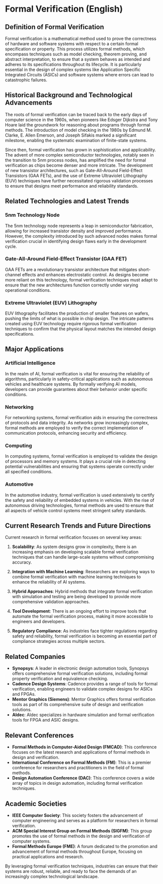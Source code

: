 # Formal Verification (English)

## Definition of Formal Verification

Formal verification is a mathematical method used to prove the correctness of hardware and software systems with respect to a certain formal specification or property. This process utilizes formal methods, which encompass techniques such as model checking, theorem proving, and abstract interpretation, to ensure that a system behaves as intended and adheres to its specifications throughout its lifecycle. It is particularly essential in the design of complex systems like Application Specific Integrated Circuits (ASICs) and software systems where errors can lead to catastrophic failures.

## Historical Background and Technological Advancements

The roots of formal verification can be traced back to the early days of computer science in the 1960s, when pioneers like Edsger Dijkstra and Tony Hoare laid the groundwork for reasoning about programs through formal methods. The introduction of model checking in the 1980s by Edmund M. Clarke, E. Allen Emerson, and Joseph Sifakis marked a significant milestone, enabling the systematic examination of finite-state systems. 

Since then, formal verification has grown in sophistication and applicability. The advent of more complex semiconductor technologies, notably seen in the transition to 5nm process nodes, has amplified the need for formal verification as chips become denser and more intricate. The development of new transistor architectures, such as Gate-All-Around Field-Effect Transistors (GAA FETs), and the use of Extreme Ultraviolet Lithography (EUV) techniques have further necessitated rigorous validation processes to ensure that designs meet performance and reliability standards.

## Related Technologies and Latest Trends

### 5nm Technology Node

The 5nm technology node represents a leap in semiconductor fabrication, allowing for increased transistor density and improved performance. However, the complexity introduced by such advanced nodes makes formal verification crucial in identifying design flaws early in the development cycle. 

### Gate-All-Around Field-Effect Transistor (GAA FET)

GAA FETs are a revolutionary transistor architecture that mitigates short-channel effects and enhances electrostatic control. As designs become more reliant on this technology, formal verification techniques must adapt to ensure that the new architectures function correctly under varying operational conditions.

### Extreme Ultraviolet (EUV) Lithography

EUV lithography facilitates the production of smaller features on wafers, pushing the limits of what is possible in chip design. The intricate patterns created using EUV technology require rigorous formal verification techniques to confirm that the physical layout matches the intended design specifications.

## Major Applications

### Artificial Intelligence

In the realm of AI, formal verification is vital for ensuring the reliability of algorithms, particularly in safety-critical applications such as autonomous vehicles and healthcare systems. By formally verifying AI models, developers can provide guarantees about their behavior under specific conditions.

### Networking

For networking systems, formal verification aids in ensuring the correctness of protocols and data integrity. As networks grow increasingly complex, formal methods are employed to verify the correct implementation of communication protocols, enhancing security and efficiency.

### Computing

In computing systems, formal verification is employed to validate the design of processors and memory systems. It plays a crucial role in detecting potential vulnerabilities and ensuring that systems operate correctly under all specified conditions.

### Automotive

In the automotive industry, formal verification is used extensively to certify the safety and reliability of embedded systems in vehicles. With the rise of autonomous driving technologies, formal methods are used to ensure that all aspects of vehicle control systems meet stringent safety standards.

## Current Research Trends and Future Directions

Current research in formal verification focuses on several key areas:

1. **Scalability**: As system designs grow in complexity, there is an increasing emphasis on developing scalable formal verification techniques that can handle large-scale systems without compromising accuracy.

2. **Integration with Machine Learning**: Researchers are exploring ways to combine formal verification with machine learning techniques to enhance the reliability of AI systems.

3. **Hybrid Approaches**: Hybrid methods that integrate formal verification with simulation and testing are being developed to provide more comprehensive validation approaches.

4. **Tool Development**: There is an ongoing effort to improve tools that automate the formal verification process, making it more accessible to engineers and developers.

5. **Regulatory Compliance**: As industries face tighter regulations regarding safety and reliability, formal verification is becoming an essential part of compliance strategies across multiple sectors.

## Related Companies

- **Synopsys**: A leader in electronic design automation tools, Synopsys offers comprehensive formal verification solutions, including formal property verification and equivalence checking.
- **Cadence Design Systems**: Cadence provides a range of tools for formal verification, enabling engineers to validate complex designs for ASICs and FPGAs.
- **Mentor Graphics (Siemens)**: Mentor Graphics offers formal verification tools as part of its comprehensive suite of design and verification solutions.
- **Aldec**: Aldec specializes in hardware simulation and formal verification tools for FPGA and ASIC designs.

## Relevant Conferences

- **Formal Methods in Computer-Aided Design (FMCAD)**: This conference focuses on the latest research and applications of formal methods in design and verification.
- **International Conference on Formal Methods (FM)**: This is a premier conference for researchers and practitioners in the field of formal methods.
- **Design Automation Conference (DAC)**: This conference covers a wide array of topics in design automation, including formal verification techniques.

## Academic Societies

- **IEEE Computer Society**: This society fosters the advancement of computer engineering and serves as a platform for researchers in formal verification.
- **ACM Special Interest Group on Formal Methods (SIGFM)**: This group promotes the use of formal methods in the design and verification of computer systems.
- **Formal Methods Europe (FME)**: A forum dedicated to the promotion and advancement of formal methods throughout Europe, focusing on practical applications and research.

By leveraging formal verification techniques, industries can ensure that their systems are robust, reliable, and ready to face the demands of an increasingly complex technological landscape.